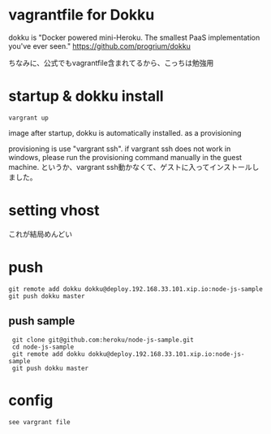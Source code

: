 # vagrantfile for Dokku 
 dokku is
 "Docker powered mini-Heroku. The smallest PaaS implementation you've ever seen."
 https://github.com/progrium/dokku

ちなみに、公式でもvagrantfile含まれてるから、こっちは勉強用

# startup & dokku install

    vargrant up

image after startup, dokku is automatically installed. as a provisioning

provisioning is use "vargrant ssh". if vargrant ssh does not work in windows, 
please run the provisioning command manually in the guest machine.
というか、vargrant ssh動かなくて、ゲストに入ってインストールしました。

# setting vhost
これが結局めんどい

# push
    git remote add dokku dokku@deploy.192.168.33.101.xip.io:node-js-sample
    git push dokku master

## push sample
     git clone git@github.com:heroku/node-js-sample.git
     cd node-js-sample
     git remote add dokku dokku@deploy.192.168.33.101.xip.io:node-js-sample
     git push dokku master

# config
    see vargrant file


